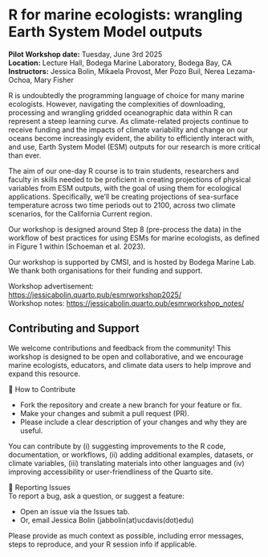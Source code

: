 # R for marine ecologists: wrangling Earth System Model outputs

**Pilot Workshop date:** Tuesday, June 3rd 2025  
**Location:** Lecture Hall, Bodega Marine Laboratory, Bodega Bay, CA  
**Instructors:** Jessica Bolin, Mikaela Provost, Mer Pozo Buil, Nerea Lezama-Ochoa, Mary Fisher

R is undoubtedly the programming language of choice for many marine ecologists. However, navigating the complexities of downloading, processing and wrangling gridded oceanographic data within R can represent a steep learning curve. As climate-related projects continue to receive funding and the impacts of climate variability and change on our oceans become increasingly evident, the ability to efficiently interact with, and use, Earth System Model (ESM) outputs for our research is more critical than ever.

The aim of our one-day R course is to train students, researchers and faculty in skills needed to be proficient in creating projections of physical variables from ESM outputs, with the goal of using them for ecological applications. Specifically, we’ll be creating projections of sea-surface temperature across two time periods out to 2100, across two climate scenarios, for the California Current region.

Our workshop is designed around Step 8 (pre-process the data) in the workflow of best practices for using ESMs for marine ecologists, as defined in Figure 1 within (Schoeman et al. 2023).

Our workshop is supported by CMSI, and is hosted by Bodega Marine Lab. We thank both organisations for their funding and support.

Workshop advertisement: https://jessicabolin.quarto.pub/esmrworkshop2025/  
Workshop notes: https://jessicabolin.quarto.pub/esmrworkshop_notes/ 


## Contributing and Support
We welcome contributions and feedback from the community! This workshop is designed to be open and collaborative, and we encourage marine ecologists, educators, and climate data users to help improve and expand this resource.

🤝 How to Contribute  
- Fork the repository and create a new branch for your feature or fix.
- Make your changes and submit a pull request (PR).
- Please include a clear description of your changes and why they are useful.

You can contribute by (i) suggesting improvements to the R code, documentation, or workflows, (ii) adding additional examples, datasets, or climate variables, (iii) translating materials into other languages and (iv) improving accessibility or user-friendliness of the Quarto site.

🐞 Reporting Issues  
To report a bug, ask a question, or suggest a feature:
- Open an issue via the Issues tab.
- Or, email Jessica Bolin (jabbolin(at)ucdavis(dot)edu)

Please provide as much context as possible, including error messages, steps to reproduce, and your R session info if applicable.


